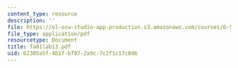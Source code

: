 ```yaml
---
content_type: resource
description: ''
file: https://ol-ocw-studio-app-production.s3.amazonaws.com/courses/6-542j-laboratory-on-the-physiology-acoustics-and-perception-of-speech-fall-2005/62305a5f4b1fbf972a9c7c2f1c17c8d6_fa01lab13.pdf
file_type: application/pdf
resourcetype: Document
title: fa01lab13.pdf
uid: 62305a5f-4b1f-bf97-2a9c-7c2f1c17c8d6
---
```

